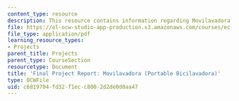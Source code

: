 ```yaml
---
content_type: resource
description: This resource contains information regarding Movilavadora (Portable Bicilavadora).
file: https://ol-ocw-studio-app-production.s3.amazonaws.com/courses/ec-720j-d-lab-ii-design-spring-2010/c6819704fd32f1ecc8002d2de0d0aa47_MITEC_720JS10_ProjWashFin.pdf
file_type: application/pdf
learning_resource_types:
- Projects
parent_title: Projects
parent_type: CourseSection
resourcetype: Document
title: 'Final Project Report: Movilavadora (Portable Bicilavadora)'
type: OCWFile
uid: c6819704-fd32-f1ec-c800-2d2de0d0aa47
---
```

